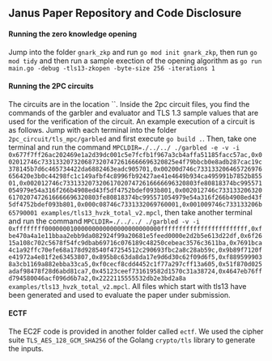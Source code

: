 ## Janus Paper Repository and Code Disclosure

#### Running the zero knowledge opening

Jump into the folder `gnark_zkp` and run `go mod init gnark_zkp`, then run `go mod tidy` and then run a sample exection of the opening algorithm as `go run main.go -debug -tls13-zkopen -byte-size 256 -iterations 1`

#### Running the 2PC circuits

The circuits are in the location ``.
Inside the 2pc circuit files, you find the commands of the garbler and evaluator and TLS 1.3 sample values that are used for the verification of the circuit.
An example execution of a circuit is as follows. Jump with each terminal into the folder `2pc_circuit/tls_mpc/garbled` and first execute `go build .`. Then, take one terminal and run the command `MPCLDIR=./../../ ./garbled -e -v -i 0x677f7ff26ac202469e1a2d39dc001c5e7fcfb1f967a3cb4affa51185facc57ac,0x002012746c7331332073206873207472616666696320825e4f79bbcb0e8adb287cac19c378145b7d6c465734422da6882463eadc905701,0x00200d746c733133206465726976656420e3b0c44298fc1c149afbf4c8996fb92427ae41e4649b934ca495991b7852b85501,0x002012746c7331332073206170207472616666696320803fe80818374bc995571054979e54a316f266b4908ed43f5df4752bdef093b801,0x002012746c7331332063206170207472616666696320803fe80818374bc995571054979e54a316f266b4908ed43f5df4752bdef093b801,0x000c08746c7331332069760001,0x001009746c733133206b65790001 examples/tls13_hvzk_total_v2.mpcl`, then take another terminal and run the command `MPCLDIR=./../../ ./garbled -v -i 0xffffffff00000001000000000000000000000000ffffffffffffffffffffffff,0xfbe470a4a1e11bbaa2ebb9da082924f99a20681e5feed0000e2d2b5e613d22df,0x6f2615a108c702c5678f54fc9dbab69716c076189c48250cebeac3576c3611ba,0x7691bca4c1a92ffc70efe68a178d928540f47254512c290693fbc2a8c28ab59c,0x9b89f7120fe41972a4e81f2e63453807,0x895b8c63da8da17e9d6d30c62f09d6f5,0xf8895999038a3cb1169a882ebba33ca5,0xf0cecf8cdd4452c1f77a297cff13a605,0x51f870d025adaf98478f28d6abd81ca7,0x45123ceef731619582d1570c31a38724,0x4647eb76ffd794580046acf096d6b7a2,0x2222115555532db2e3bd2a8a examples/tls13_hvzk_total_v2.mpcl`.
All files which start with tls13 have been generated and used to evaluate the paper under submission.

#### ECTF

The EC2F code is provided in another folder called `ectf`. We used the cipher suite `TLS_AES_128_GCM_SHA256` of the Golang `crypto/tls` library to generate the inputs.

